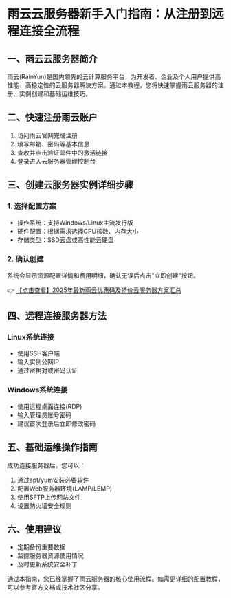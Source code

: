# 雨云云服务器新手入门指南：从注册到远程连接全流程

## 一、雨云云服务器简介
雨云(RainYun)是国内领先的云计算服务平台，为开发者、企业及个人用户提供高性能、高稳定性的云服务器解决方案。通过本教程，您将快速掌握雨云服务器的注册、实例创建和基础运维技巧。

## 二、快速注册雨云账户
1. 访问雨云官网完成注册
2. 填写邮箱、密码等基本信息
3. 查收并点击验证邮件中的激活链接
4. 登录进入云服务器管理控制台

## 三、创建云服务器实例详细步骤
### 1. 选择配置方案
- 操作系统：支持Windows/Linux主流发行版
- 硬件配置：根据需求选择CPU核数、内存大小
- 存储类型：SSD云盘或高性能云硬盘

### 2. 确认创建
系统会显示资源配置详情和费用明细，确认无误后点击"立即创建"按钮。

👉 [【点击查看】2025年最新雨云优惠码及特价云服务器方案汇总](https://bit.ly/RainYun)

## 四、远程连接服务器方法
### Linux系统连接
- 使用SSH客户端
- 输入实例公网IP
- 通过密钥对或密码认证

### Windows系统连接
- 使用远程桌面连接(RDP)
- 输入管理员账号密码
- 建议首次登录后立即修改密码

## 五、基础运维操作指南
成功连接服务器后，您可以：
1. 通过apt/yum安装必要软件
2. 配置Web服务器环境(LAMP/LEMP)
3. 使用SFTP上传网站文件
4. 设置防火墙安全规则

## 六、使用建议
- 定期备份重要数据
- 监控服务器资源使用情况
- 及时更新系统安全补丁

通过本指南，您已经掌握了雨云服务器的核心使用流程。如需更详细的配置教程，可以参考官方文档或技术社区分享。